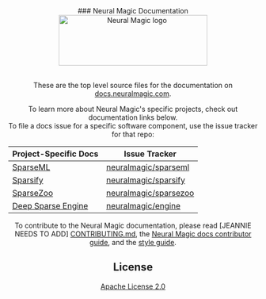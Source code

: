 <center>
### Neural Magic Documentation

<div align="center">
  <img src="https://neuralmagic.com/wp-content/themes/neural-magic/assets/img/logo-header2.svg" width="300" height="102" ALT="Neural Magic logo"><br><br>
</div>

These are the top level source files for the documentation on
[docs.neuralmagic.com](https://docs.neuralmagic.com).

To learn more about Neural Magic's specific projects, check out documentation links below.<br> 
To file a docs issue for a specific software component, use the issue tracker for that repo:

| Project-Specific Docs        | Issue Tracker |
| ----------- | ----------- |
| [SparseML](https://docs.neuralmagic.com/sparseml)       | [neuralmagic/sparseml](https://github.com/neuralmagic/sparseml/issues/new)        |
| [Sparsify](https://docs.neuralmagic.com/sparsify)  | [neuralmagic/sparsify](https://github.com/neuralmagic/sparsify/issues/new)      |
| [SparseZoo](https://docs.neuralmagic.com/sparsify)  | [neuralmagic/sparsezoo](https://github.com/neuralmagic/sparsezoo/issues/new)      |
| [Deep Sparse Engine](https://docs.neuralmagic.com/sparsify)  | [neuralmagic/engine](https://github.com/neuralmagic/engine/issues/new)      |

To contribute to the Neural Magic documentation, please read
[JEANNIE NEEDS TO ADD]
[CONTRIBUTING.md](CONTRIBUTING.md), the
[Neural Magic docs contributor guide](https://www.neuralmagic.com/community/contribute/docs),
and the [style guide](https://www.neuralmagic.com/community/contribute/docs_style).

## License

[Apache License 2.0](LICENSE)
</center>
